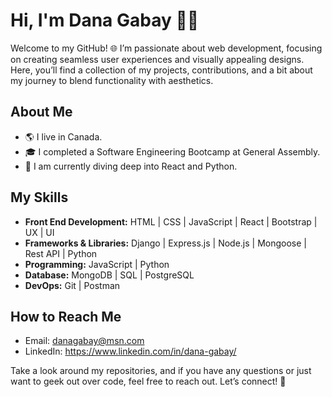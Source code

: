 # Hi, I'm Dana Gabay 👋🏻

Welcome to my GitHub! 🌐 I’m passionate about web development, focusing on creating seamless user experiences and visually appealing designs.
Here, you’ll find a collection of my projects, contributions, and a bit about my journey to blend functionality with aesthetics.

## About Me

- 🌎 I live in Canada.
- 🎓 I completed a Software Engineering Bootcamp at General Assembly.
- 🌱 I am currently diving deep into React and Python.

## My Skills

- **Front End Development:** HTML | CSS | JavaScript | React | Bootstrap | UX | UI
- **Frameworks & Libraries:** Django | Express.js | Node.js | Mongoose | Rest API | Python
- **Programming:** JavaScript | Python
- **Database:** MongoDB | SQL | PostgreSQL
- **DevOps:** Git | Postman

## How to Reach Me

- Email: danagabay@msn.com
- LinkedIn: https://www.linkedin.com/in/dana-gabay/



Take a look around my repositories, and if you have any questions or just want to geek out over code, feel free to reach out. Let’s connect! 🚀

